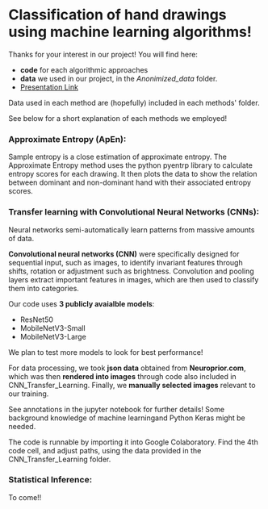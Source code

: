 # Classification of hand drawings using machine learning algorithms!

Thanks for your interest in our project! You will find here:
* **code** for each algorithmic approaches
* **data** we used in our project, in the *Anonimized_data* folder.
* [Presentation Link](https://www.canva.com/design/DAFZwoDS9fc/wXBiEtTuZ2Y5Zu4d5BAPzw/edit?utm_content=DAFZwoDS9fc&utm_campaign=designshare&utm_medium=link2&utm_source=sharebutton)

Data used in each method are (hopefully) included in each methods' folder.

See below for a short explanation of each methods we employed!

### Approximate Entropy (ApEn):
Sample entropy is a close estimation of approximate entropy. The Approximate Entropy method uses the python pyentrp library to calculate entropy scores for each drawing. It then plots the data to show the relation between dominant and non-dominant hand with their associated entropy scores.

### Transfer learning with Convolutional Neural Networks (CNNs):
Neural networks semi-automatically learn patterns from massive amounts of data.

**Convolutional neural networks (CNN)** were specifically designed for sequential input, such as images, to identify invariant features through shifts, rotation or adjustment such as brightness.
Convolution and pooling layers extract important features in images, which are then used to classify them into categories.

Our code uses **3 publicly avaialble models**:
* ResNet50
* MobileNetV3-Small
* MobileNetV3-Large 

We plan to test more models to look for best performance!

For data processing, we took **json data** obtained from **Neuroprior.com**, which was then **rendered into images** through code also included in CNN_Transfer_Learning.
Finally, we **manually selected images** relevant to our training.


See annotations in the jupyter notebook for further details! Some background knowledge of machine learningand Python Keras might be needed. 

The code is runnable by importing it into Google Colaboratory. Find the 4th code cell, and adjust paths, using the data provided in the CNN_Transfer_Learning folder.

### Statistical Inference:
To come!!
